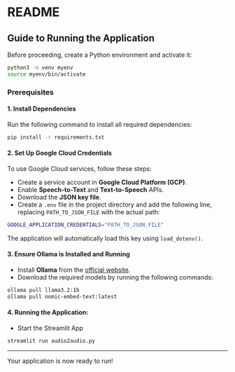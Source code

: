 # README

## Guide to Running the Application

Before proceeding, create a Python environment and activate it:

```sh
python3 -m venv myenv
source myenv/bin/activate
```

### Prerequisites

#### 1. Install Dependencies

Run the following command to install all required dependencies:

```sh
pip install -r requirements.txt
```

#### 2. Set Up Google Cloud Credentials

To use Google Cloud services, follow these steps:

- Create a service account in **Google Cloud Platform (GCP)**.
- Enable **Speech-to-Text** and **Text-to-Speech** APIs.
- Download the **JSON key file**.
- Create a `.env` file in the project directory and add the following line, replacing `PATH_TO_JSON_FILE` with the actual path:

```sh
GOOGLE_APPLICATION_CREDENTIALS="PATH_TO_JSON_FILE"
```

The application will automatically load this key using `load_dotenv()`.

#### 3. Ensure Ollama is Installed and Running

- Install **Ollama** from the [official website](https://ollama.ai/).
- Download the required models by running the following commands:

```sh
ollama pull llama3.2:1b
ollama pull nomic-embed-text:latest
```

#### 4. Running the Application:

- Start the Streamlit App

```sh
streamlit run audio2audio.py
```
---

Your application is now ready to run!

